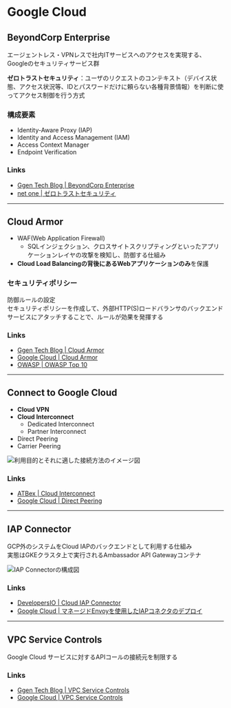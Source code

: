 # Google Cloud

## BeyondCorp Enterprise

エージェントレス・VPNレスで社内ITサービスへのアクセスを実現する、Googleのセキュリティサービス群　　

**ゼロトラストセキュリティ**：ユーザのリクエストのコンテキスト（デバイス状態、アクセス状況等、IDとパスワードだけに頼らない各種背景情報）を判断に使ってアクセス制御を行う方式

### 構成要素

- Identity-Aware Proxy (IAP)
- Identity and Access Management (IAM)
- Access Context Manager
- Endpoint Verification

### Links

- [Ggen Tech Blog | BeyondCorp Enterprise](https://blog.g-gen.co.jp/entry/beyondcorp-enterprise-explained)
- [net one | ゼロトラストセキュリティ](https://www.netone.co.jp/knowledge-center/netone-blog/20200501-1/)

---

## Cloud Armor

- WAF(Web Application Firewall)
  - SQLインジェクション、クロスサイトスクリプティングといったアプリケーションレイヤの攻撃を検知し、防御する仕組み
- **Cloud Load Balancingの背後にあるWebアプリケーションのみ**を保護

### セキュリティポリシー

防御ルールの設定  
セキュリティポリシーを作成して、外部HTTP(S)ロードバランサのバックエンドサービスにアタッチすることで、ルールが効果を発揮する  

### Links

- [Ggen Tech Blog | Cloud Armor](https://blog.g-gen.co.jp/entry/cloud-armor-explained)
- [Google Cloud | Cloud Armor](https://cloud.google.com/armor)
- [OWASP | OWASP Top 10](https://owasp.org/www-project-top-ten/)

---

## Connect to Google Cloud

- **Cloud VPN**
- **Cloud Interconnect**
  - Dedicated Interconnect
  - Partner Interconnect
- Direct Peering
- Carrier Peering

![利用目的とそれに適した接続方法のイメージ図](https://atbex.attokyo.co.jp/files/news2/Blog/20220224_Google_Cloud_Interconnect/riyoumokuteki.png)

### Links

- [ATBex | Cloud Interconnect](https://atbex.attokyo.co.jp/blog/detail/37/)
- [Google Cloud | Direct Peering](https://cloud.google.com/network-connectivity/docs/direct-peering?hl=ja)

---

## IAP Connector

GCP外のシステムをCloud IAPのバックエンドとして利用する仕組み  
実態はGKEクラスタ上で実行されるAmbassador API Gatewayコンテナ  

![IAP Connectorの構成図](https://cdn-ssl-devio-img.classmethod.jp/wp-content/uploads/2020/04/beyondcorpra01_1.png)

### Links

- [DevelopersIO | Cloud IAP Connector](https://dev.classmethod.jp/articles/beyondcorp-remote-access-getting-started1/)
- [Google Cloud | マネージドEnvoyを使用したIAPコネクタのデプロイ](https://cloud.google.com/architecture/deploying-iap-connector-using-managed-envoy?hl=ja)

---

## VPC Service Controls

Google Cloud サービスに対するAPIコールの接続元を制限する

### Links

- [Ggen Tech Blog | VPC Service Controls](https://blog.g-gen.co.jp/entry/vpc-service-controls-explained)
- [Google Cloud | VPC Service Controls](https://cloud.google.com/vpc-service-controls)
